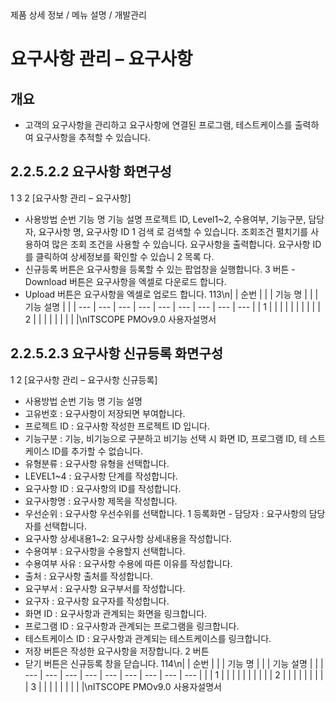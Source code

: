 <!--breadcrumb:제품 상세 정보 / 메뉴 설명 / 개발관리--><span class="md-breadcrumb">제품 상세 정보 / 메뉴 설명 / 개발관리</span>
# 요구사항 관리 – 요구사항
<!--5th-h2-toc-->
## 개요

- 고객의 요구사항을 관리하고 요구사항에 연결된 프로그램, 테스트케이스를 출력하여 요구사항을 추적할 수 있습니다.
## 2.2.5.2.2 요구사항 화면구성
1
3
2
[요구사항 관리 – 요구사항]
- 사용방법
순번 기능 명 기능 설명
프로젝트 ID, Level1~2, 수용여부, 기능구분, 담당자, 요구사항 명, 요구사항 ID
1 검색 로 검색할 수 있습니다. 조회조건 펼치기를 사용하여 많은 조회 조건을 사용할
수 있습니다.
요구사항을 출력합니다. 요구사항 ID를 클릭하여 상세정보를 확인할 수 있습니
2 목록
다.
- 신규등록 버튼은 요구사항을 등록할 수 있는 팝업창을 실행합니다.
3 버튼 - Download 버튼은 요구사항을 엑셀로 다운로드 합니다.
- Upload 버튼은 요구사항을 엑셀로 업로드 합니다.
113\n|  | 순번 |  |  | 기능 명 |  |  | 기능 설명 |  |
| --- | --- | --- | --- | --- | --- | --- | --- | --- |
| 1 |  |  |  |  |  |  |  |  |
| 2 |  |  |  |  |  |  |  |  |\nITSCOPE PMOv9.0 사용자설명서
## 2.2.5.2.3 요구사항 신규등록 화면구성
1 2
[요구사항 관리 – 요구사항 신규등록]
- 사용방법
순번 기능 명 기능 설명
- 고유번호 : 요구사항이 저장되면 부여합니다.
- 프로젝트 ID : 요구사항 작성한 프로젝트 ID 입니다.
- 기능구분 : 기능, 비기능으로 구분하고 비기능 선택 시 화면 ID, 프로그램 ID, 테
스트케이스 ID를 추가할 수 없습니다.
- 유형분류 : 요구사항 유형을 선택합니다.
- LEVEL1~4 : 요구사항 단계를 작성합니다.
- 요구사항 ID : 요구사항의 ID를 작성합니다.
- 요구사항명 : 요구사항 제목을 작성합니다.
- 우선순위 : 요구사항 우선수위를 선택합니다.
1 등록화면 - 담당자 : 요구사항의 담당자를 선택합니다.
- 요구사항 상세내용1~2: 요구사항 상세내용을 작성합니다.
- 수용여부 : 요구사항을 수용할지 선택합니다.
- 수용여부 사유 : 요구사항 수용에 따른 이유를 작성합니다.
- 출처 : 요구사항 출처를 작성합니다.
- 요구부서 : 요구사항 요구부서를 작성합니다.
- 요구자 : 요구사항 요구자를 작성합니다.
- 화면 ID : 요구사항과 관계되는 화면을 링크합니다.
- 프로그램 ID : 요구사항과 관계되는 프로그램을 링크합니다.
- 테스트케이스 ID : 요구사항과 관계되는 테스트케이스를 링크합니다.
- 저장 버튼은 작성한 요구사항을 저장합니다.
2 버튼
- 닫기 버튼은 신규등록 창을 닫습니다.
114\n|  | 순번 |  |  | 기능 명 |  |  | 기능 설명 |  |
| --- | --- | --- | --- | --- | --- | --- | --- | --- |
|  | 1 |  |  |  |  |  |  |  |
|  | 2 |  |  |  |  |  |  |  |
| 3 |  |  |  |  |  |  |  |  |\nITSCOPE PMOv9.0 사용자설명서
